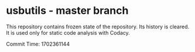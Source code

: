 # usbutils - master branch

This repository contains frozen state of the repository.
Its history is cleared. It is used only for static code
analysis with Codacy.

Commit Time: 1702361144